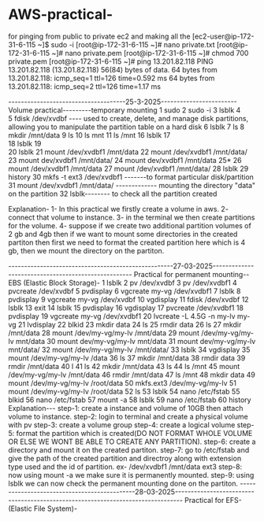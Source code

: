 # AWS-practical-
for pinging from public to private ec2 and making all the 
[ec2-user@ip-172-31-6-115 ~]$ sudo -i
[root@ip-172-31-6-115 ~]# nano private.txt
[root@ip-172-31-6-115 ~]# nano private.pem
[root@ip-172-31-6-115 ~]# chmod 700 private.pem
[root@ip-172-31-6-115 ~]# ping 13.201.82.118
PING 13.201.82.118 (13.201.82.118) 56(84) bytes of data.
64 bytes from 13.201.82.118: icmp_seq=1 ttl=126 time=0.592 ms
64 bytes from 13.201.82.118: icmp_seq=2 ttl=126 time=1.17 ms


-------------------------------------25-3-2025------------------------
Volume practical---------temporary mounting
1  sudo
    2  sudo -i
    3  lsblk
    4  
    5  fdisk /dev/xvdbf ---- used to create, delete, and manage disk partitions, allowing you to manipulate the partition table on a hard disk
    6  lsblk
    7  ls
    8  mkdir /mnt/data
    9  ls
   10  ls mnt
   11  ls /mnt
   16  lsblk
   17  
   18  lsblk
   19  
   20  lsblk
   21  mount /dev/xvdbf1 /mnt/data
   22  mount /dev/xvdbf1 /mnt/data/
   23  mount dev/xvdbf1 /mnt/data/
   24  mount dev/xvdbf1 /mnt/data
   25*
   26  mount /dev/xvdbf1 /mnt/data
   27  mount /dev/xvdbf1 /mnt/data/
   28  lsblk
   29  history
   30  mkfs -t ext3 /dev/xvdbf1 -------to format particular disk/partition
   31  mount /dev/xvdbf1 /mnt/data/ ------------- mounting the directory "data" on the partition
   32  lsblk-------- to check all the partition created

Explanation-
1- In this practical we firstly create a volume in aws.
2- connect that volume to instance.
3- in the terminal we then create partitions for the volume.
4- suppose if we create two additional partition volumes of 2 gb and 4gb then if we want to mount some directories in the created partiton then first we need to format the created partition here which is 4 gb, then we mount the directory on the partiton. 

----------------------------------------------------27-03-2025----------------------------------------------------
Practical for permanent mounting-- EBS (Elastic Block Storage)-
 1  lsblk
    2  pv /dev/xvdbf
    3  pv /dev/xvdbf1
    4  pvcreate /dev/xvdbf
    5  pvdisplay
    6  vgcreate my-vg /dev/xvdbf1
    7  lsblk
    8  pvdisplay
    9  vgcreate my-vg /dev/xvdbf
   10  vgdisplay
   11  fdisk /dev/xvdbf
   12  lsblk
   13  exit
   14  lsblk
   15  pvdisplay
   16  vgdisplay
   17  pvcreate /dev/xvdbf1
   18  pvdisplay
   19  vgcreate my-vg /dev/xvdbf1
   20  lvcreate -L 4.5G -n my-lv my-vg
   21  lvdisplay
   22  blkid
   23  mkdir data
   24  ls
   25  rmdir data
   26  ls
   27  mkdir /mnt/data
   28  mount /dev/my-vg/my-lv /mnt/data
   29  mount /dev/my-vg/my-lv mnt/data
   30  mount dev/my-vg/my-lv mnt/data
   31  mount dev/my-vg/my-lv mnt/data/
   32  mount /dev/my-vg/my-lv /mnt/data/
   33  lsblk
   34  vgdisplay
   35  mount /dev/my-vg/my-lv /data
   36  ls
   37  mkdir /mnt/data
   38  rmdir data
   39  rmdir /mnt/data
   40  l
   41  ls
   42  mkdir /mnt/data
   43  ls
   44  ls /mnt
   45  mount /dev/my-vg/my-lv /mnt/data
   46  rmdir /mnt/data
   47  ls /mnt
   48  mkdir data
   49  mount /dev/my-vg/my-lv /root/data
   50  mkfs.ext3 /dev/my-vg/my-lv
   51  mount /dev/my-vg/my-lv /root/data
   52  ls
   53  lsblk
   54  nano /etc/fstab
   55  blkid
   56  nano /etc/fstab
   57  mount -a
   58  lsblk
   59  nano /etc/fstab
   60  history
Explanation---
step-1: create a instance and volume of 10GB then attach volume to instance.
step-2: login to terminal and create a physical volume with pv
step-3: create a volume group
step-4: create a logical volume
step-5: format the partition which is created(DO NOT FORMAT WHOLE VOLUME OR ELSE WE WONT BE ABLE TO CREATE ANY PARTITION).
step-6: create a directory and mount it on the created partiton.
step-7: go to /etc/fstab and give the path of the created partition and directroy along with extension type used and the id of partition.
ex- /dev/xvdbf1 /mnt/data ext3 <id of partition>
step-8: now using mount -a we make sure it is permanently mounted.
step-9: using lsblk we can now check the permanent mounting done on the partiton.
---------------------------------------------28-03-2025--------------------------------------------------------------------------------
Practical for EFS- (Elastic File System)-














